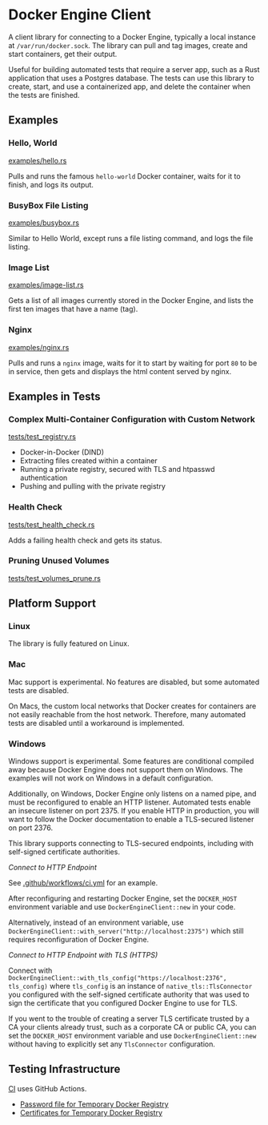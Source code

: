 # Docker Engine Client

A client library for connecting to a Docker Engine, typically a local instance at `/var/run/docker.sock`. The library
can pull and tag images, create and start containers, get their output.

Useful for building automated tests that require a server app, such as a Rust application that uses a Postgres database.
The tests can use this library to create, start, and use a containerized app, and delete the container when the tests
are finished.

## Examples

### Hello, World

[examples/hello.rs](examples/hello.rs)

Pulls and runs the famous `hello-world` Docker container, waits for it to finish, and logs its output.

### BusyBox File Listing

[examples/busybox.rs](examples/busybox.rs)

Similar to Hello World, except runs a file listing command, and logs the file listing.

### Image List

[examples/image-list.rs](examples/image-list.rs)

Gets a list of all images currently stored in the Docker Engine, and lists the first ten images that have a name (tag).

### Nginx

[examples/nginx.rs](examples/nginx.rs)

Pulls and runs a `nginx` image, waits for it to start by waiting for port `80` to be in service, then gets and displays
the html content served by nginx.


## Examples in Tests

### Complex Multi-Container Configuration with Custom Network

[tests/test_registry.rs](tests/test_registry.rs)

* Docker-in-Docker (DIND)
* Extracting files created within a container
* Running a private registry, secured with TLS and htpasswd authentication
* Pushing and pulling with the private registry

### Health Check

[tests/test_health_check.rs](tests/test_health_check.rs)

Adds a failing health check and gets its status.

### Pruning Unused Volumes

[tests/test_volumes_prune.rs](tests/test_volumes_prune.rs)

## Platform Support

### Linux

The library is fully featured on Linux.

### Mac

Mac support is experimental. No features are disabled, but some automated tests are disabled.

On Macs, the custom local networks that Docker creates for containers are not easily reachable from the host network.
Therefore, many automated tests are disabled until a workaround is implemented.

### Windows

Windows support is experimental. Some features are conditional compiled away because Docker Engine does not support them
on Windows. The examples will not work on Windows in a default configuration.

Additionally, on Windows, Docker Engine only listens on a named pipe, and must be reconfigured to enable an HTTP
listener. Automated tests enable an insecure listener on port 2375. If you enable HTTP in production, you will want to
follow the Docker documentation to enable a TLS-secured listener on port 2376.

This library supports connecting to TLS-secured endpoints, including with self-signed certificate authorities.

_Connect to HTTP Endpoint_

See [.github/workflows/ci.yml](.github/workflows/ci.yml) for an example.

After reconfiguring and restarting Docker Engine, set the `DOCKER_HOST` environment variable
and use `DockerEngineClient::new` in your code.

Alternatively, instead of an environment variable, use `DockerEngineClient::with_server("http://localhost:2375")` which
still requires reconfiguration of Docker Engine.

_Connect to HTTP Endpoint with TLS (HTTPS)_

Connect with `DockerEngineClient::with_tls_config("https://localhost:2376", tls_config)` where `tls_config` is an
instance of `native_tls::TlsConnector` you configured with the self-signed certificate authority that was used to sign
the certificate that you configured Docker Engine to use for TLS.

If you went to the trouble of creating a server TLS certificate trusted by a CA your clients already trust, such as a
corporate CA or public CA, you can set the `DOCKER_HOST` environment variable and use `DockerEngineClient::new`
without having to explicitly set any `TlsConnector` configuration.

## Testing Infrastructure

[CI](.github/workflows/ci.yml) uses GitHub Actions.

* [Password file for Temporary Docker Registry](apache/README.md)
* [Certificates for Temporary Docker Registry](certificate/README.md)
